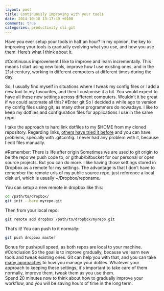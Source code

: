 ```yaml
---
layout: post
title: Continuously improving with your tools
date: 2014-10-18 13:17:49 +0100
comments: true
categories: productivity cli git
---
```


Have you ever setup your tools in half an hour? In my opinion, the key to improving your tools is gradually evolving what you use, and how you use them. Here’s what I think about it.

<!-- more -->
#Continuous improvement
I like to improve and learn incrementally. This means I start using new tools, improve how I use existing ones, and in the 21st century, working in different computers at different times during the day.

So, I usually find myself in situations where I tweak my config files or I add a new tool to my favourites, and then I customise it a bit. You would expect to have all these new settings across different computers. Wouldn’t it be great if we could automate all this?
#Enter git
So I decided a while ago to version my config files using git, as many other programmers do nowadays. I like to keep my dotfiles and configuration files for applications I use in the same repo.

I take the approach to hard link dotfiles to my $HOME from my cloned repository. Regarding links, [others have tried it before](http://stackoverflow.com/questions/11786623/cant-hard-link-the-gitconfig-file) and you can have problems, specially with .gitconfig. I never had any problem with it, because I edit files manually.

#Remember: There is life after origin
Sometimes we are used to git origin to be the repo we push code to, or github/bitbucket for our personal or open source projects. But you can do more. I like having those settings stored in Dropbox as a remote for my settings. The advantage is that I don’t have to remember the remote urls of my public source repo, just reference a local disk url, which is usually ~/Dropbox/reponame.

You can setup a new remote in dropbox like this:
```bash
cd /path/to/dropbox/
git init --bare myrepo.git
```
Then from your local repo:
```bash
git remote add dropbox /path/to/dropbox/myrepo.git
```
That’s it! You can push to it normally:
```bash
git push dropbox master
```
Bonus for push/pull speed, as both repos are local to your machine.
#Conclusion
So the goal is to improve gradually, because we learn new tools and tweak existing ones. Git can help you with that, and you can take [many approaches](http://dotfiles.github.io/) to how you manage your dotiles. Whatever your approach to keeping these settings, it's important to take care of them normally, improve them, tweak them as you use them.
<br/>
Spend 20 minutes now to think about how to gradually improve your workflow, and you will be saving hours of time in the long term.
